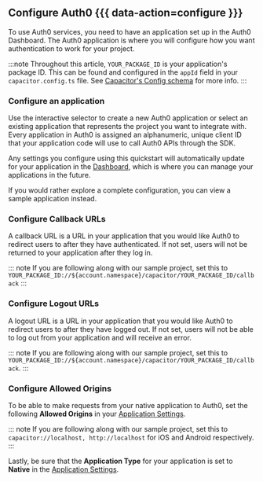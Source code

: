 <!--markdownlint-disable MD002 MD041 -->

## Configure Auth0 {{{ data-action=configure }}}

To use Auth0 services, you need to have an application set up in the Auth0 Dashboard. The Auth0 application is where you will configure how you want authentication to work for your project.

:::note
Throughout this article, `YOUR_PACKAGE_ID` is your application's package ID. This can be found and configured in the `appId` field in your `capacitor.config.ts` file. See [Capacitor's Config schema](https://capacitorjs.com/docs/config#schema) for more info.
:::

### Configure an application

Use the interactive selector to create a new Auth0 application or select an existing application that represents the project you want to integrate with. Every application in Auth0 is assigned an alphanumeric, unique client ID that your application code will use to call Auth0 APIs through the SDK.

Any settings you configure using this quickstart will automatically update for your application in the <a href="${manage_url}/#/">Dashboard</a>, which is where you can manage your applications in the future.

If you would rather explore a complete configuration, you can view a sample application instead.

### Configure Callback URLs

A callback URL is a URL in your application that you would like Auth0 to redirect users to after they have authenticated. If not set, users will not be returned to your application after they log in.

::: note
If you are following along with our sample project, set this to `YOUR_PACKAGE_ID://${account.namespace}/capacitor/YOUR_PACKAGE_ID/callback`
:::

### Configure Logout URLs

A logout URL is a URL in your application that you would like Auth0 to redirect users to after they have logged out. If not set, users will not be able to log out from your application and will receive an error.

::: note
If you are following along with our sample project, set this to `YOUR_PACKAGE_ID://${account.namespace}/capacitor/YOUR_PACKAGE_ID/callback`.
:::

### Configure Allowed Origins

To be able to make requests from your native application to Auth0, set the following **Allowed Origins** in your [Application Settings](${manage_url}/#/applications/${account.clientId}/settings).

::: note
If you are following along with our sample project, set this to `capacitor://localhost, http://localhost` for iOS and Android respectively.
:::

Lastly, be sure that the **Application Type** for your application is set to **Native** in the [Application Settings](${manage_url}/#/applications/${account.clientId}/settings).
